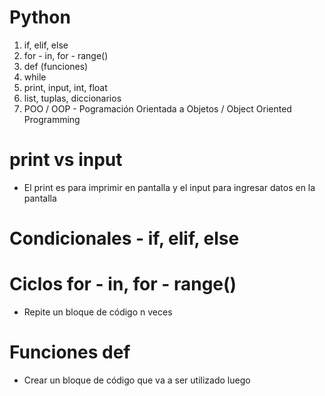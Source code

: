# Python

1. if, elif, else
2. for - in, for - range()
3. def (funciones)
4. while
5. print, input, int, float
6. list, tuplas, diccionarios
7. POO / OOP - Pogramación Orientada a Objetos / Object Oriented Programming


# print vs input

- El print es para imprimir en pantalla y el input para ingresar datos en la pantalla

# Condicionales - if, elif, else

# Ciclos for - in, for - range()

- Repite un bloque de código n veces

# Funciones def

- Crear un bloque de código que va a ser utilizado luego 